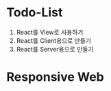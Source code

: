 # Todo-List

1. React를 View로 사용하기
2. React를 Client용으로 만들기
3. React를 Server용으로 만들기


# Responsive Web
